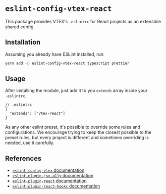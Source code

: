# `eslint-config-vtex-react`

This package provides VTEX's `.eslintrc` for React projects as an extensible shared config.

## Installation

Assuming you already have ESLint installed, run:

```bash
yarn add -D eslint-config-vtex-react typescript prettier
```

## Usage

After installing the module, just add it to you `extends` array inside your `.eslintrc`.

```jsonc
// .eslintrc
{
  "extends": ["vtex-react"]
}
```

As any other eslint preset, it's possible to override some rules and configurations. We encourage trying to keep the closest possible to the preset rules, but every project is different and sometimes overriding is needed, use it carefully.

## References

- [`eslint-config-vtex` documentation](https://github.com/vtex/javascript/blob/master/packages/eslint-config-vtex/README.md)
- [`eslint-plugin-jsx-a11y` documentation](https://github.com/evcohen/eslint-plugin-jsx-a11y#readme)
- [`eslint-plugin-react` documentation](https://github.com/yannickcr/eslint-plugin-react)
- [`eslint-plugin-react-hooks` documentation](https://github.com/facebook/react/tree/master/packages/eslint-plugin-react-hooks)
